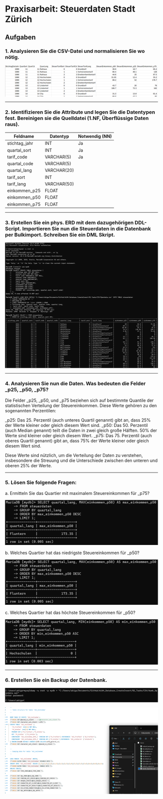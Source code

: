 # Praxisarbeit: Steuerdaten Stadt Zürich


## Aufgaben

### 1. Analysieren Sie die CSV-Datei und normalisieren Sie wo nötig.

![dfg](https://github.com/abigailtech/m164_Database_CreateInsert/blob/main/02_Tasks/Images/OpendataZH_CSV.png) 

---

### 2. Identifizieren Sie die Attribute und legen Sie die Datentypen fest. Bereinigen sie die Quelldatei (1.NF, Überflüssige Daten raus).

| Feldname        | Datentyp       | Notwendig (NN) |
|-----------------|----------------|----------------|
| stichtag_jahr   | INT            | Ja             |
| quartal_sort    | INT            | Ja             | 
| tarif_code      | VARCHAR(5)     | Ja             | 
| quartal_code    | VARCHAR(5)     | 
| quartal_lang    | VARCHAR(20)    | 
| tarif_sort      | INT            | 
| tarif_lang      | VARCHAR(50)    | 
| einkommen_p25   | FLOAT          | 
| einkommen_p50   | FLOAT          | 
| einkommen_p75   | FLOAT          | 

---

### 3. Erstellen Sie ein phys. ERD mit dem dazugehörigen DDL-Script. Importieren Sie nun die Steuerdaten in die Datenbank per Bulkimport. Schreiben Sie ein DML Skript.

![dfg](https://github.com/abigailtech/m164_Database_CreateInsert/blob/main/02_Tasks/Images/Opendata_Bulkimport.png)

---

### 4. Analysieren Sie nun die Daten. Was bedeuten die Felder _p25, _p50, _p75? 

Die Felder _p25, _p50, und _p75 beziehen sich auf bestimmte Quantile der statistischen Verteilung der Steuereinkommen. Diese Werte gehören zu den sogenannten Perzentilen:

_p25: Das 25. Perzentil (auch unteres Quartil genannt) gibt an, dass 25% der Werte kleiner oder gleich diesem Wert sind.
_p50: Das 50. Perzentil (auch Median genannt) teilt die Daten in zwei gleich große Hälften. 50% der Werte sind kleiner oder gleich diesem Wert.
_p75: Das 75. Perzentil (auch oberes Quartil genannt) gibt an, dass 75% der Werte kleiner oder gleich diesem Wert sind.

Diese Werte sind nützlich, um die Verteilung der Daten zu verstehen, insbesondere die Streuung und die Unterschiede zwischen den unteren und oberen 25% der Werte.

---

### 5. Lösen Sie folgende Fragen: 
a.	Ermitteln Sie das Quartier mit maximalem Steuereinkommen für _p75?

![a](https://github.com/abigailtech/m164_Database_CreateInsert/blob/main/02_Tasks/Images/Opendata_p50.png)

b.	Welches Quartier hat das niedrigste Steuereinkommen für _p50?

![b](https://github.com/abigailtech/m164_Database_CreateInsert/blob/main/02_Tasks/Images/Opendata_p50.png)

c.	Welches Quartier hat das höchste Steuereinkommen für _p50?

![c](https://github.com/abigailtech/m164_Database_CreateInsert/blob/main/02_Tasks/Images/Opendata_p50%20(c).png)

---

### 6. Erstellen Sie ein Backup der Datenbank.

![dump](https://github.com/abigailtech/m164_Database_CreateInsert/blob/main/02_Tasks/Images/Opendata_dump%20erstellt.png)

![dump](https://github.com/abigailtech/m164_Database_CreateInsert/blob/main/02_Tasks/Images/Opendata_dump%20sichtbar.png)
